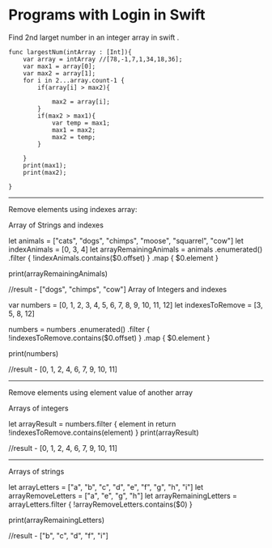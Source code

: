 # Programs with Login in Swift

Find 2nd larget number in an integer array in swift .

    func largestNum(intArray : [Int]){
        var array = intArray //[78,-1,7,1,34,18,36];
        var max1 = array[0];
        var max2 = array[1];
        for i in 2...array.count-1 {
            if(array[i] > max2){
                
                max2 = array[i];
            }
            if(max2 > max1){
                var temp = max1;
                max1 = max2;
                max2 = temp;
            }
            
        }
        print(max1);
        print(max2);
        
    }
    
____________________________________________________________________________

Remove elements using indexes array:

Array of Strings and indexes

let animals = ["cats", "dogs", "chimps", "moose", "squarrel", "cow"]
let indexAnimals = [0, 3, 4]
let arrayRemainingAnimals = animals
    .enumerated()
    .filter { !indexAnimals.contains($0.offset) }
    .map { $0.element }

print(arrayRemainingAnimals)

//result - ["dogs", "chimps", "cow"]
Array of Integers and indexes

var numbers = [0, 1, 2, 3, 4, 5, 6, 7, 8, 9, 10, 11, 12]
let indexesToRemove = [3, 5, 8, 12]

numbers = numbers
    .enumerated()
    .filter { !indexesToRemove.contains($0.offset) }
    .map { $0.element }

print(numbers)

//result - [0, 1, 2, 4, 6, 7, 9, 10, 11]
____________________________________________________________________________

Remove elements using element value of another array

Arrays of integers

let arrayResult = numbers.filter { element in
    return !indexesToRemove.contains(element)
}
print(arrayResult)

//result - [0, 1, 2, 4, 6, 7, 9, 10, 11]
____________________________________________________________________________

Arrays of strings

let arrayLetters = ["a", "b", "c", "d", "e", "f", "g", "h", "i"]
let arrayRemoveLetters = ["a", "e", "g", "h"]
let arrayRemainingLetters = arrayLetters.filter {
    !arrayRemoveLetters.contains($0)
}

print(arrayRemainingLetters)

//result - ["b", "c", "d", "f", "i"]
